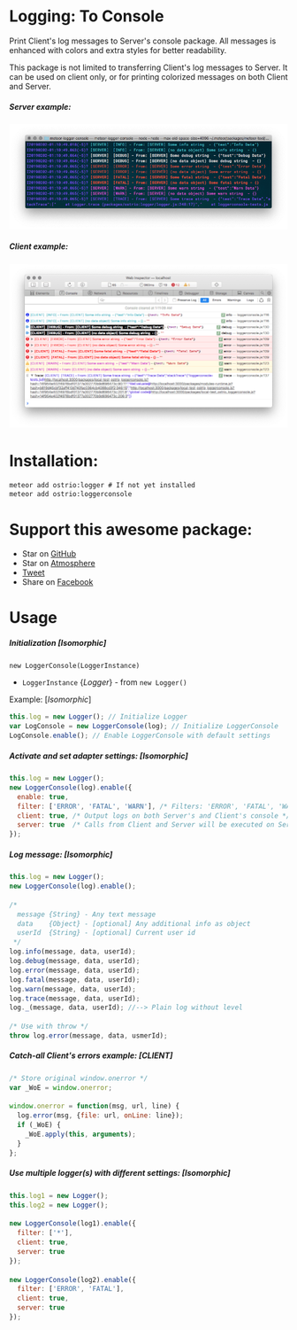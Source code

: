 Logging: To Console
========
Print Client's log messages to Server's console package. All messages is enhanced with colors and extra styles for better readability.

This package is not limited to transferring Client's log messages to Server. It can be used on client only, or for printing colorized messages on both Client and Server.

##### Server example:
![server example](https://raw.githubusercontent.com/VeliovGroup/Meteor-logger-console/master/server.png)

##### Client example:
![client example](https://raw.githubusercontent.com/VeliovGroup/Meteor-logger-console/master/client.png)

Installation:
========
```shell
meteor add ostrio:logger # If not yet installed
meteor add ostrio:loggerconsole
```

Support this awesome package:
========
 - Star on [GitHub](https://github.com/VeliovGroup/Meteor-logger-console)
 - Star on [Atmosphere](https://atmospherejs.com/ostrio/loggerconsole)
 - [Tweet](https://twitter.com/share?url=https://github.com/VeliovGroup/Meteor-logger-console&text=Print%20colorful%20log%20messages%20and%20send%20Client's%20logs%20to%20Server's%20console%20%23meteorjs%20%23javascript%20via%20%40VeliovGroup)
 - Share on [Facebook](https://www.facebook.com/sharer.php?u=https://github.com/VeliovGroup/Meteor-logger-console)

Usage
========
##### Initialization [*Isomorphic*]
`new LoggerConsole(LoggerInstance)`
 - `LoggerInstance` {*Logger*} - from `new Logger()`

Example: [*Isomorphic*]
```javascript
this.log = new Logger(); // Initialize Logger
var LogConsole = new LoggerConsole(log); // Initialize LoggerConsole
LogConsole.enable(); // Enable LoggerConsole with default settings
```

##### Activate and set adapter settings: [*Isomorphic*]
```javascript
this.log = new Logger();
new LoggerConsole(log).enable({
  enable: true,
  filter: ['ERROR', 'FATAL', 'WARN'], /* Filters: 'ERROR', 'FATAL', 'WARN', 'DEBUG', 'INFO', 'TRACE', '*' */
  client: true, /* Output logs on both Server's and Client's console */
  server: true  /* Calls from Client and Server will be executed on Server */
});
```

##### Log message: [*Isomorphic*]
```javascript
this.log = new Logger();
new LoggerConsole(log).enable();

/*
  message {String} - Any text message
  data    {Object} - [optional] Any additional info as object
  userId  {String} - [optional] Current user id
 */
log.info(message, data, userId);
log.debug(message, data, userId);
log.error(message, data, userId);
log.fatal(message, data, userId);
log.warn(message, data, userId);
log.trace(message, data, userId);
log._(message, data, userId); //--> Plain log without level

/* Use with throw */
throw log.error(message, data, usmerId);
```

##### Catch-all Client's errors example: [*CLIENT*]
```javascript
/* Store original window.onerror */
var _WoE = window.onerror;

window.onerror = function(msg, url, line) {
  log.error(msg, {file: url, onLine: line});
  if (_WoE) {
    _WoE.apply(this, arguments);
  }
};
```

##### Use multiple logger(s) with different settings: [*Isomorphic*]
```javascript
this.log1 = new Logger();
this.log2 = new Logger();

new LoggerConsole(log1).enable({
  filter: ['*'],
  client: true,
  server: true
});

new LoggerConsole(log2).enable({
  filter: ['ERROR', 'FATAL'],
  client: true,
  server: true
});
```